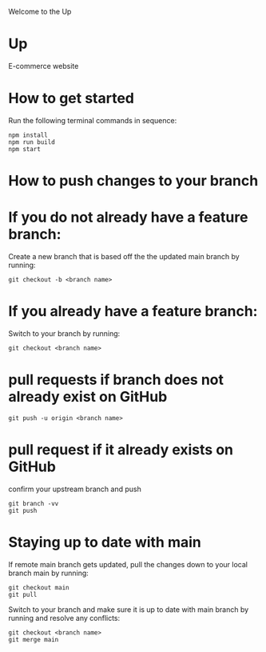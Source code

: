 Welcome to the Up
# Up
E-commerce website

# How to get started
Run the following terminal commands in sequence:
```
npm install
npm run build
npm start
```

# How to push changes to your branch
# If you do not already have a feature branch:
Create a new branch that is based off the the updated main branch by running:

```
git checkout -b <branch name>
```

# If you already have a feature branch:
Switch to your branch by running:

```
git checkout <branch name>
```

# pull requests if branch does not already exist on GitHub
```
git push -u origin <branch name>
```


# pull request if it already exists on GitHub
confirm your upstream branch and push
```
git branch -vv
git push
```


# Staying up to date with main
If remote main branch gets updated, pull the changes down to your local branch main by running:
```
git checkout main
git pull
```

Switch to your branch and make sure it is up to date with main branch by running and resolve any conflicts:
```
git checkout <branch name>
git merge main
```

